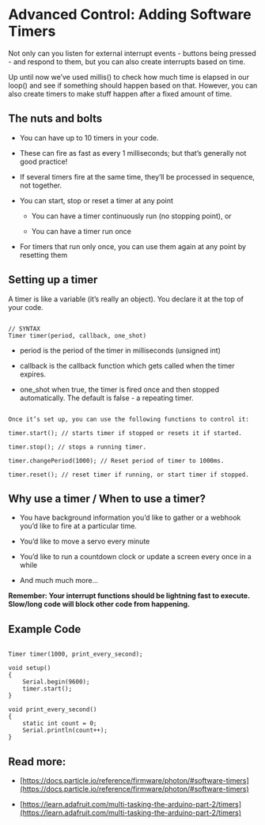 # Advanced Control: Adding Software Timers 

Not only can you listen for external interrupt events - buttons being pressed - and respond to them, but you can also create interrupts based on time. 

Up until now we’ve used millis() to check how much time is elapsed in our loop() and see if something should happen based on that. However, you can also create timers to make stuff happen after a fixed amount of time.

## The nuts and bolts

* You can have up to 10 timers in your code.

* These can fire as fast as every 1 milliseconds; but that’s generally not good practice!

* If several timers fire at the same time, they’ll be processed in sequence, not together. 

* You can start, stop or reset a timer at any point

    * You can have a timer continuously run (no stopping point), or

    * You can have a timer run once

* For timers that run only once, you can use them again at any point by resetting them

## Setting up a timer

A timer is like a variable (it’s really an object). You declare it at the top of your code. 

````

// SYNTAX
Timer timer(period, callback, one_shot)

````

* period is the period of the timer in milliseconds (unsigned int)

* callback is the callback function which gets called when the timer expires.

* one_shot when true, the timer is fired once and then stopped automatically. The default is false - a repeating timer.

````

Once it’s set up, you can use the following functions to control it: 

timer.start(); // starts timer if stopped or resets it if started.

timer.stop(); // stops a running timer.

timer.changePeriod(1000); // Reset period of timer to 1000ms.

timer.reset(); // reset timer if running, or start timer if stopped.

````

## Why use a timer / When to use a timer?

* You have background information you’d like to gather or a webhook you’d like to fire at a particular time. 

* You’d like to move a servo every minute 

* You’d like to run a countdown clock or update a screen every once in a while

* And much much more… 

**Remember: Your interrupt functions should be lightning fast to execute. Slow/long code will block other code from happening.**

## Example Code

````

Timer timer(1000, print_every_second);

void setup()
{
    Serial.begin(9600);
    timer.start();
}

void print_every_second()
{
    static int count = 0;
    Serial.println(count++);
}

````


## Read more:

* [https://docs.particle.io/reference/firmware/photon/#software-timers](https://docs.particle.io/reference/firmware/photon/#software-timers) 

* [https://learn.adafruit.com/multi-tasking-the-arduino-part-2/timers](https://learn.adafruit.com/multi-tasking-the-arduino-part-2/timers) 


